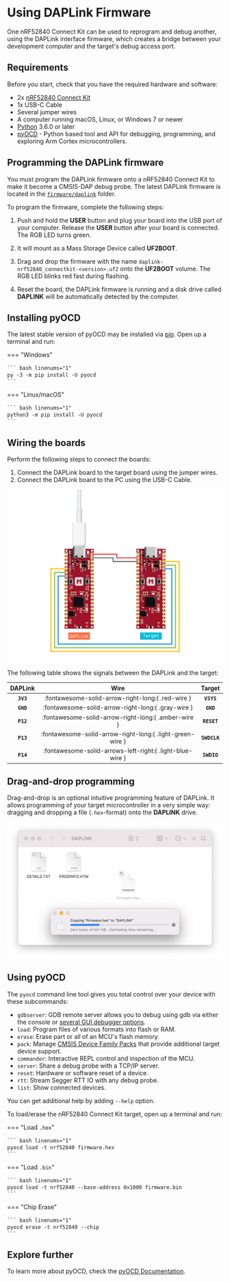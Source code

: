 # Using DAPLink Firmware

One nRF52840 Connect Kit can be used to reprogram and debug another, using the DAPLink interface firmware, which creates a bridge between your development computer and the target's debug access port.

## Requirements

Before you start, check that you have the required hardware and software:

- 2x [nRF52840 Connect Kit](https://makerdiary.com/products/nrf52840-connectkit)
- 1x USB-C Cable
- Several jumper wires
- A computer running macOS, Linux, or Windows 7 or newer
- [Python](https://www.python.org/downloads/) 3.6.0 or later
- [pyOCD](https://github.com/pyocd/pyOCD) - Python based tool and API for debugging, programming, and exploring Arm Cortex microcontrollers.

## Programming the DAPLink firmware

You must program the DAPLink firmware onto a nRF52840 Connect Kit to make it become a CMSIS-DAP debug probe. The latest DAPLink firmware is located in the [`firmware/daplink`](https://github.com/makerdiary/nrf52840-connectkit/tree/main/firmware/daplink) folder.

To program the firmware, complete the following steps:

1. Push and hold the __USER__ button and plug your board into the USB port of your computer. Release the __USER__ button after your board is connected. The RGB LED turns green.

2. It will mount as a Mass Storage Device called __UF2BOOT__.

3. Drag and drop the firmware with the name `daplink-nrf52840_connectkit-<version>.uf2` onto the __UF2BOOT__ volume. The RGB LED blinks red fast during flashing.

4. Reset the board, the DAPLink firmware is running and a disk drive called __DAPLINK__ will be automatically detected by the computer.

## Installing pyOCD

The latest stable version of pyOCD may be installed via [pip](https://pip.pypa.io/en/stable/index.html). Open up a terminal and run:

=== "Windows"

    ``` bash linenums="1"
    py -3 -m pip install -U pyocd
    ```

=== "Linux/macOS"

    ``` bash linenums="1"
    python3 -m pip install -U pyocd
    ```

## Wiring the boards

Perform the following steps to connect the boards:

1. Connect the DAPLink board to the target board using the jumper wires.
2. Connect the DAPLink board to the PC using the USB-C Cable.

![](../assets/images/daplink_wiring_boards.png)

The following table shows the signals between the DAPLink and the target:

| DAPLink     | Wire                                                      | Target       |
|:-----------:|:---------------------------------------------------------:|:------------:|
| __`3V3`__   | :fontawesome-solid-arrow-right-long:{ .red-wire }         | __`VSYS`__   |
| __`GND`__   | :fontawesome-solid-arrow-right-long:{ .gray-wire }        | __`GND`__    |
| __`P12`__   | :fontawesome-solid-arrow-right-long:{ .amber-wire }       | __`RESET`__  |
| __`P13`__   | :fontawesome-solid-arrow-right-long:{ .light-green-wire } | __`SWDCLK`__ |
| __`P14`__   | :fontawesome-solid-arrows-left-right:{ .light-blue-wire } | __`SWDIO`__  |

## Drag-and-drop programming

Drag-and-drop is an optional intuitive programming feature of DAPLink. It allows programming of your target microcontroller in a very simple way: dragging and dropping a file (`.hex`-format) onto the __DAPLINK__ drive.

![](../assets/images/daplink_drag_n_drop.png)

## Using pyOCD

The `pyocd` command line tool gives you total control over your device with these subcommands:

- `gdbserver`: GDB remote server allows you to debug using gdb via either the console or [several GUI debugger options](https://pyocd.io/docs/gdb_setup).
- `load`: Program files of various formats into flash or RAM.
- `erase`: Erase part or all of an MCU's flash memory.
- `pack`: Manage [CMSIS Device Family Packs](https://open-cmsis-pack.github.io/Open-CMSIS-Pack-Spec/main/html/index.html) that provide additional target device support.
- `commander`: Interactive REPL control and inspection of the MCU.
- `server`: Share a debug probe with a TCP/IP server.
- `reset`: Hardware or software reset of a device.
- `rtt`: Stream Segger RTT IO with any debug probe.
- `list`: Show connected devices.

You can get additional help by adding `--help` option.

To load/erase the nRF52840 Connect Kit target, open up a terminal and run:

=== "Load `.hex`"

    ``` bash linenums="1"
    pyocd load -t nrf52840 firmware.hex
    ```

=== "Load `.bin`"

    ``` bash linenums="1"
    pyocd load -t nrf52840 --base-address 0x1000 firmware.bin
    ```

=== "Chip Erase"

    ``` bash linenums="1"
    pyocd erase -t nrf52840 --chip
    ```

## Explore further

To learn more about pyOCD, check the [pyOCD Documentation](https://pyocd.io/docs/index).